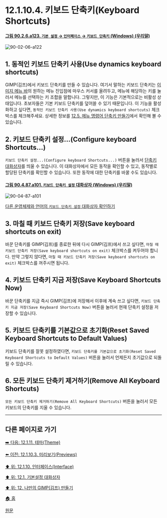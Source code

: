 # 12.1.10.4. 키보드 단축키(Keyboard Shortcuts)

<a id="90-02-06-a123"></a>

#### [그림 90.2.6.a123. `기본 설정` → `인터페이스` → `키보드 단축키` (Windows) (우리말)](./90-02-06-00-interface.md#90-02-06-a123)
![90-02-06-a122](https://github.com/wonder13662/gimp/assets/15767104/faf63c69-ad1b-45dc-825c-06c87912a8c8)

## 1. 동적인 키보드 단축키 사용(Use dynamics keyboard shortcuts)

GIMP(김프)에서 키보드 단축키를 만들 수 있습니다. 여기서 말하는 키보드 단축키는 [이미지 메뉴 바](./03-02-02-02-image-menu.md)의 원하는 메뉴 진입점에 마우스 커서를 올려두고, 메뉴에 해당하는 키를 눌러서 메뉴를 선택하는 키 조합을 말합니다. 그렇지만, 이 기능은 기본적으로는 비활성 상태입니다. 초보자들은 기본 키보드 단축키를 덮어쓸 수 있기 때문입니다. 이 기능을 활성화하고 싶다면, `동적인 키보드 단축키 사용(Use dynamics keyboard shortcuts)` 체크박스를 체크해주세요. 상세한 정보를 [12.5. 메뉴 명령어 단축키 만들기](./12-05-creating-shortcuts-to-menu-commands.md)에서 확인해 볼 수 있습니다.

## 2. 키보드 단축키 설정...(Configure keyboard Shortcuts...)
`키보드 단축키 설정...(Configure keyboard Shortcuts...)` 버튼을 눌러서 [단축키 대화상자](./15-05-11-keyboard-shortcut-dialog.md)를 띄울 수 있습니다. 이 대화상자에서 모든 동작을 확인할 수 있고, 동작별로 할당된 단축키를 확인할 수 있습니다. 또한 동작에 대한 단축키를 바꿀 수도 있습니다.

<a id="90-04-87-a101"></a>

#### [그림 90.4.87.a101. `키보드 단축키 설정` 대화상자 (Windows) (우리말)](./90-04-87-configure_keyboard_shortcuts.md#90-04-87-a101)
![90-04-87-a101](https://github.com/wonder13662/gimp/assets/15767104/7bc6c2be-e65c-453c-8566-d6d975d6d3f3)

[다른 운영체제와 언어의 `키보드 단축키 설정` 대화상자 확인하기](./90-04-87-configure_keyboard_shortcuts.md#90-04-87-a102)

## 3. 마칠 때 키보드 단축키 저장(Save keyboard shortcuts on exit)
바꾼 단축키를 GIMP(김프)를 종료한 뒤에 다시 GIMP(김프)에서 쓰고 싶다면, `마칠 때 키보드 단축키 저장(Save keyboard shortcuts on exit)` 체크박스를 켜두어야 합니다. 만약 그렇지 않다면, `마칠 때 키보드 단축키 저장(Save keyboard shortcuts on exit)` 체크박스를 꺼주시면 됩니다.

## 4. 키보드 단축키 지금 저장(Save Keyboard Shortcuts Now)
바꾼 단축키를 지금 즉시 GIMP(김프)에 저장해서 이후에 계속 쓰고 싶다면, `키보드 단축키 지금 저장(Save Keyboard Shortcuts Now)` 버튼을 눌러서 현재 단축키 설정을 저장할 수 있습니다.

## 5. 키보드 단축키를 기본값으로 초기화(Reset Saved Keyboard Shortcuts to Default Values)
키보드 단축키를 잘못 설정하였다면, `키보드 단축키를 기본값으로 초기화(Reset Saved Keyboard Shortcuts to Default Values)` 버튼을 눌러서 언제든지 초기값으로 되돌릴 수 있습니다.

## 6. 모든 키보드 단축키 제거하기(Remove All Keyboard Shortcuts)
`모든 키보드 단축키 제거하기(Remove All Keyboard Shortcuts)` 버튼을 눌러서 모든 키보드의 단축키를 지울 수 있습니다.

***

## 다른 페이지로 가기

[➡️ 다음: 12.1.11. 테마(Theme)](./12-01-11-theme.md)

[⬅️ 이전: 12.1.10.3. 미리보기(Previews)](./12-01-10-03-previews.md)

[⬆️ 위: 12.1.10. 인터페이스(Interface)](./12-01-10-00-interface.md)

[⬆️ 위: 12.1. 기본설정 대화상자](./12-01-00-preference-dialog.md)

[⬆️ 위: 12. 나만의 GIMP(김프) 만들기](./12-00-enrich-my-gimp.md)

[🏠 홈](./00-home.md)

[원문](https://docs.gimp.org/2.10/ko/gimp-pimping.html#gimp-prefs-interface)
